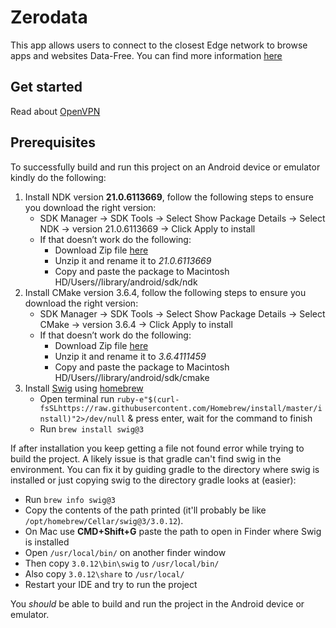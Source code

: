 # Zerodata

This app allows users to connect to the closest Edge network to browse apps and websites Data-Free.
You can find more information [here](https://zerodata.app/)


## Get started
Read about [OpenVPN](https://github.com/schwabe/ics-openvpn/blob/master/doc/README.txt)

## Prerequisites
To successfully build and run this project on an Android device or emulator kindly do the following:

1. Install NDK version **21.0.6113669**, follow the following steps to ensure you download the right version:
      * SDK Manager -> SDK Tools -> Select Show Package Details -> Select NDK -> version 21.0.6113669 -> Click Apply to install
      * If that doesn’t work do the following:
           * Download Zip file [here](https://dl.google.com/android/repository/android-ndk-r21-darwin-x86_64.zip )
           * Unzip it and rename it to *21.0.6113669*
           * Copy and paste the package to Macintosh HD/Users/<your username>/library/android/sdk/ndk
 2. Install CMake version  3.6.4, follow the following steps to ensure you download the right version:
     * SDK Manager -> SDK Tools -> Select Show Package Details -> Select CMake -> version  3.6.4 -> Click Apply to install
     * If that doesn’t work do the following:
          * Download Zip file [here](https://dl.google.com/android/repository/cmake-3.6.4111459-darwin-x86_64.zip  )
          * Unzip it and rename it to *3.6.4111459*
          * Copy and paste the package to Macintosh HD/Users/<your username>/library/android/sdk/cmake
3. Install [Swig](http://www.swig.org/]) using [homebrew](https://brew.sh/)
    * Open terminal run `ruby-e"$(curl-fsSLhttps://raw.githubusercontent.com/Homebrew/install/master/install)"2>/dev/null` & press enter, wait for the command to finish
    * Run `brew install swig@3`

If after installation you keep getting a file not found error while trying to build the project. A likely issue is that gradle can't find swig in the environment. You can fix it by guiding gradle to the directory where swig is installed or just copying swig to the directory gradle looks at (easier):
* Run `brew info swig@3`
* Copy the contents of the path printed (it'll probably be like `/opt/homebrew/Cellar/swig@3/3.0.12`).
* On Mac use **CMD+Shift+G** paste the path to open in Finder where Swig is installed
* Open  `/usr/local/bin/` on another finder window
* Then copy `3.0.12\bin\swig` to `/usr/local/bin/`
* Also copy `3.0.12\share` to `/usr/local/`
* Restart your IDE and try to run the project

You *should* be able to build and run the project in the Android device or emulator.
